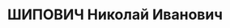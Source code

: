 ---
title: ШИПОВИЧ Николай Иванович
description: "Род. в 1889, Украина, г. Винница, обр.: высшее, инженер-строитель. Начальник.\
  \ дистанции пути ст.Таганрог \n  Обв. по ст.ст. 17-58-8, 58-7, 58-11 УК РСФСР. Приговор:\
  \ выездная сессия ВК ВС СССР, 19.12.1937 – к лишению свободы сроком на 25 лет с\
  \ конфискацией всего лично ему принадлежащего имущества. \n  Реабилитирован ВК ВС\
  \ СССР 04.02.1956 за отсутствием состава преступления"
---